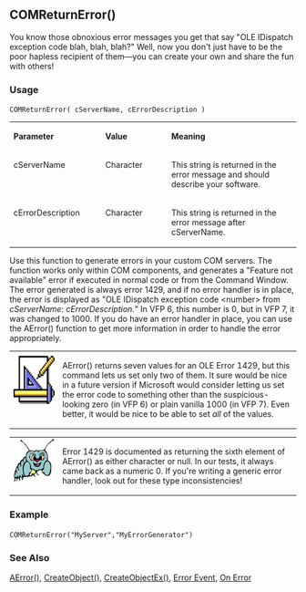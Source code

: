 ## COMReturnError()

You know those obnoxious error messages you get that say "OLE IDispatch exception code blah, blah, blah?" Well, now you don't just have to be the poor hapless recipient of them&mdash;you can create your own and share the fun with others!

### Usage

```foxpro
COMReturnError( cServerName, cErrorDescription )
```
<table>
<tr>
  <td width="32%" valign="top">
  <p><b>Parameter</b></p>
  </td>
  <td width="23%" valign="top">
  <p><b>Value</b></p>
  </td>
  <td width="45%" valign="top">
  <p><b>Meaning</b></p>
  </td>
 </tr>
<tr>
  <td width="32%" valign="top">
  <p>cServerName</p>
  </td>
  <td width="23%" valign="top">
  <p>Character</p>
  </td>
  <td width="45%" valign="top">
  <p>This string is returned in the error message and should describe your software.</p>
  </td>
 </tr>
<tr>
  <td width="32%" valign="top">
  <p>cErrorDescription</p>
  </td>
  <td width="23%" valign="top">
  <p>Character</p>
  </td>
  <td width="45%" valign="top">
  <p>This string is returned in the error message after cServerName.</p>
  </td>
 </tr>
</table>

Use this function to generate errors in your custom COM servers. The function works only within COM components, and generates a "Feature not available" error if executed in normal code or from the Command Window. The error generated is always error 1429, and if no error handler is in place, the error is displayed as "OLE IDispatch exception code &lt;number&gt; from *cServerName*: *cErrorDescription.*" In VFP 6, this number is 0, but in VFP 7, it was changed to 1000. If you do have an error handler in place, you can use the AError() function to get more information in order to handle the error appropriately.

<table>
<tr>
  <td width="17%" valign="top">
<img width="94" height="93" src="Design.gif">
  </td>
  <td width="83%">
  <p>AError() returns seven values for an OLE Error 1429, but this command lets us set only two of them. It sure would be nice in a future version if Microsoft would consider letting us set the error code to something other than the suspicious-looking zero (in VFP 6) or plain vanilla 1000 (in VFP 7). Even better, it would be nice to be able to set <I>all</i> of the values.</p>
  </td>
 </tr>
</table>

<table>
<tr>
  <td width="17%" valign="top">
<img width="95" height="77" src="bug.gif">
  </td>
  <td width="83%">
  <p>Error 1429 is documented as returning the sixth element of AError() as either character or null. In our tests, it always came back as a numeric 0. If you're writing a generic error handler, look out for these type inconsistencies! </p>
  </td>
 </tr>
</table>

### Example

```foxpro
COMReturnError("MyServer","MyErrorGenerator")
```
### See Also

[AError()](s4g285.md), [CreateObject()](s4g347.md), [CreateObjectEx()](s4g807.md), [Error Event](s4g596.md), [On Error](s4g099.md)